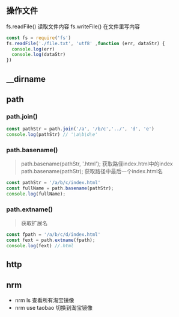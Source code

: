 ## 操作文件

fs.readFile()     读取文件内容
fs.writeFile()    在文件里写内容

```js
const fs = require('fs')
fs.readFile('./file.txt', 'utf8' ,function (err, dataStr) {
  console.log(err)
  console.log(dataStr)
})
```


## __dirname 

## path

### path.join()

```js
const pathStr = path.join('/a', '/b/c','../', 'd', 'e')
console.log(pathStr) // '\a\b\d\e'
```

### path.basename()
> path.basename(pathStr, '.html'); 获取路径index.html中的index
> path.basename(pathStr); 获取路径中最后一个index.html名

```js
const pathStr = '/a/b/c/index.html'
const fullName = path.basename(pathStr);
console.log(fullName);

```

### path.extname()
> 获取扩展名

```js
const fpath = '/a/b/c/d/index.html'
const fext = path.extname(fpath);
console.log(fext) //.html
```


## http


## nrm

- nrm ls 查看所有淘宝镜像
- nrm use taobao  切换到淘宝镜像


